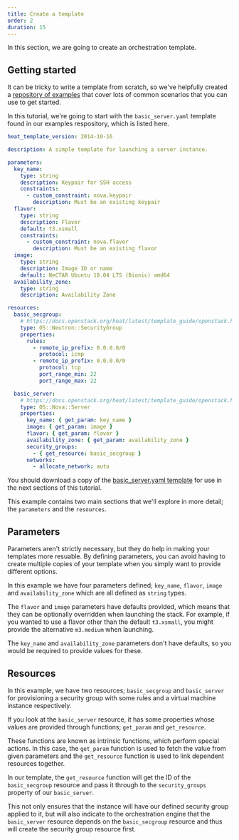 ```yaml
---
title: Create a template
order: 2
duration: 15
---
```


In this section, we are going to create an orchestration template.

## Getting started

It can be tricky to write a template from scratch, so we've helpfully created a [repository of examples](https://github.com/NeCTAR-RC/heat-templates) that cover lots of common scenarios that you can use to get started.

In this tutorial, we're going to start with the `basic_server.yaml` template found in our examples respository, which is listed here.

```yaml
heat_template_version: 2014-10-16

description: A simple template for launching a server instance.

parameters:
  key_name:
    type: string
    description: Keypair for SSH access
    constraints:
      - custom_constraint: nova.keypair
        description: Must be an existing keypair
  flavor:
    type: string
    description: Flavor
    default: t3.xsmall
    constraints:
      - custom_constraint: nova.flavor
        description: Must be an existing flavor
  image:
    type: string
    description: Image ID or name
    default: NeCTAR Ubuntu 18.04 LTS (Bionic) amd64
  availability_zone:
    type: string
    description: Availability Zone

resources:
  basic_secgroup:
    # https://docs.openstack.org/heat/latest/template_guide/openstack.html#OS::Neutron::SecurityGroup
    type: OS::Neutron::SecurityGroup
    properties:
      rules:
        - remote_ip_prefix: 0.0.0.0/0
          protocol: icmp
        - remote_ip_prefix: 0.0.0.0/0
          protocol: tcp
          port_range_min: 22
          port_range_max: 22

  basic_server:
    # https://docs.openstack.org/heat/latest/template_guide/openstack.html#OS::Nova::Server
    type: OS::Nova::Server
    properties:
      key_name: { get_param: key_name }
      image: { get_param: image }
      flavor: { get_param: flavor }
      availability_zone: { get_param: availability_zone }
      security_groups:
        - { get_resource: basic_secgroup }
      networks:
        - allocate_network: auto
```

You should download a copy of the [basic_server.yaml template](https://raw.githubusercontent.com/NeCTAR-RC/heat-templates/master/basic_server.yaml)
for use in the next sections of this tutorial.

This example contains two main sections that we'll explore in more detail; the `parameters` and the `resources`.

## Parameters

Parameters aren't strictly necessary, but they do help in making your templates more resuable.
By defining parameters, you can avoid having to create multiple copies of your template when you simply want to provide different options.

In this example we have four parameters defined; `key_name`, `flavor`, `image` and `availability_zone` which are all defined as `string` types.

The `flavor` and `image` parameters have defaults provided, which means that they can be optionally overridden when launching the stack.
For example, if you wanted to use a flavor other than the default `t3.xsmall`, you might provide the alternative `m3.medium` when launching.

The `key_name` and `availability_zone` parameters don't have defaults, so you would be required to provide values for these.

## Resources

In this example, we have two resources; `basic_secgroup` and `basic_server` for provisioning a security group with some rules and a virtual machine instance respectively.

If you look at the `basic_server` resource, it has some properties whose values are provided through functions; `get_param` and `get_resource`.

These functions are known as intrinsic functions, which perform special actions. In this case, the `get_param` function is used to fetch the value from given parameters
and the `get_resource` function is used to link dependent resources together.

In our template, the `get_resource` function will get the ID of the `basic_secgroup` resource and pass it through to the `security_groups` property of our `basic_server`.

This not only ensures that the instance will have our defined security group applied to it, but will also indicate to the orchestration engine that the `basic_server`
resource depends on the `basic_secgroup` resource and thus will create the security group resource first.
